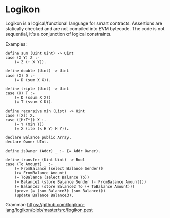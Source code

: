 # Logikon

Logikon is a logical/functional language for smart contracts.
Assertions are statically checked and are not compiled into EVM bytecode.
The code is not sequential, it's a conjunction of logical constraints.

Examples:

```
define sum (Uint Uint) -> Uint
case (X Y) Z :-
    (= Z (+ X Y)).
```

```
define double (Uint) -> Uint
case (X) D :-
    (= D (sum X X)).
```

```
define triple (Uint) -> Uint
case (X) T :-
    (= D (ssum X X))
    (= T (ssum X D)).
```

```
define recursive min (List) -> Uint
case ([X]) X.
case ([H:T*]) X :-
    (= Y (min T))
    (= X (ite (< H Y) H Y)).
```

```
declare Balance public Array.
declare Owner UInt.

define isOwner (Addr) _ :- (= Addr Owner).

define transfer (Uint Uint) -> Bool
case (To Amount) _ :-
    (= FromBalance (select Balance Sender))
    (>= FromBalance Amount)
    (= ToBalance (select Balance To))
    (= Balance2 (store Balance Sender (- FromBalance Amount)))
    (= Balance3 (store Balance2 To (+ ToBalance Amount)))
    (prove (= (sum Balance3) (sum Balance)))
    (update Balance Balance3).
```

Grammar:
https://github.com/logikon-lang/logikon/blob/master/src/logikon.pest
